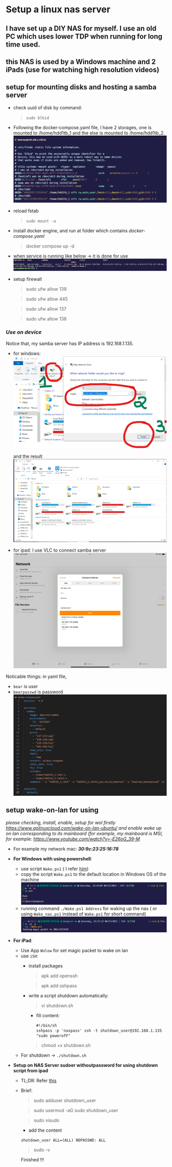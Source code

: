 # Setup a linux nas server
## I have set up a DIY NAS for myself. I use an old PC which uses lower TDP when running for long time used. 
## this NAS is used by a Windows machine and 2 iPads (use for watching high resolution videos)

## setup for mounting disks and hosting a samba server

- check uuid of disk by command: 
    >`sudo blkid`
- Following the docker-compose.yaml file, I have 2 storages, one is mounted to /home/hdd1tb_1 and the else is mounted to /home/hdd1tb_2.
![Alt text](fstab-ntfs.png)

- reload fstab 
    >`sudo mount -a`

- install docker engine, and run at folder which contains *docker-compose.yaml*
    > docker compose up -d
- when service is running like below -> it is done for use
    ![Alt text](container.png)


- setup firewall
    > sudo ufw allow 139

    >   sudo ufw allow 445

    >    sudo ufw allow 137

    >    sudo ufw allow 138

### *Use on device*
Notice that, my samba server has IP address is 192.168.1.135.
- for windows:
    ![Alt text](windows-setup.png)

    and the result
    ![Alt text](windows.png)

- for ipad: I use VLC to connect samba server
    ![Alt text](ipad.png)

Noticable things: in  yaml file, 

- `bear` is user
- `bearpasswd` is password     
![Alt text](yaml-file.png)

## setup wake-on-lan for using
*please checking, install, enable, setup for wol firstly https://www.golinuxcloud.com/wake-on-lan-ubuntu/ and enable wake up on lan corresponding to its mainboard (for example, my mainboard is MSI, for example: https://www.youtube.com/watch?v=-E26oG_39-M*
- For example my network mac: ***30:9c:23:25:16:78***

- **For Windows with using powershell**:
    -   use script `Wake.ps1` ( I refer [him](https://gist.github.com/alimbada/4949168))
    -  copy the script `Wake.ps1` to the default location in Windows OS of the machine
        ![Alt text](pwd.png)
    -  running command `./Wake.ps1 Address` for waking up the nas  ( or using `Wake_nas.ps1`  instead of `Wake.ps1` for short command)
        ![Alt text](wol-windows.png)
- **For iPad**:
    - Use App `Wolow` for set magic packet to wake on lan
    - use `iSH`:
        - install packages
            > apk add openssh

            > apk add sshpass
        - write a script shutdown automatically: 
          > vi shutdown.sh
          - fill content:
            ```
            #!/bin/sh
            sshpass -p 'naspass' ssh -t shutdown_user@192.168.1.135 "sudo powerofF"
            ```
          > chmod +x shutdown.sh
    - For shutdown -> `./shutdown.sh`

- **Setup on NAS Server sudoer withoutpassword for using shutdown script from ipad**
    - TL;DR: Refer [this](https://www.tecmint.com/run-sudo-command-without-password-linux/)
    - Brief:
        > sudo adduser shutdown_user
        
        > sudo usermod -aG sudo shutdown_user

        > sudo visudo 

        - add the content
        ```
        shutdown_user ALL=(ALL) NOPASSWD: ALL
        ```   
        > sudo -v

        Finished !!!
